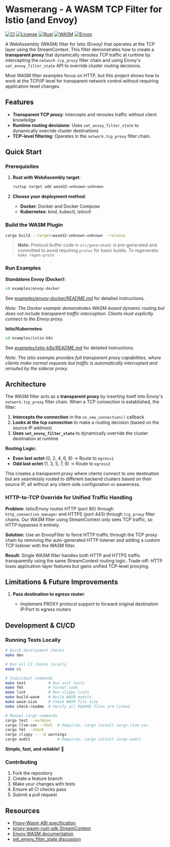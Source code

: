 # Wasmerang - A WASM TCP Filter for Istio (and Envoy)

[![CI](https://github.com/SiiiTschiii/wasmerang/workflows/CI/badge.svg)](https://github.com/SiiiTschiii/wasmerang/actions/workflows/ci.yml)
[![License](https://img.shields.io/badge/license-MIT-blue.svg)](LICENSE)
[![Rust](https://img.shields.io/badge/rust-stable-orange.svg)](https://www.rust-lang.org/)
[![WASM](https://img.shields.io/badge/target-wasm32--unknown--unknown-green.svg)](https://webassembly.org/)
[![Envoy](https://img.shields.io/badge/envoy-proxy--wasm-purple.svg)](https://www.envoyproxy.io/docs/envoy/latest/intro/arch_overview/advanced/wasm)

A WebAssembly (WASM) filter for Istio (Envoy) that operates at the TCP layer using the StreamContext. This filter demonstrates how to create a **transparent proxy** that dynamically reroutes TCP traffic at runtime by intercepting the `network.tcp_proxy` filter chain and using Envoy's `set_envoy_filter_state` API to override cluster routing decisions.

Most WASM filter examples focus on HTTP, but this project shows how to work at the TCP/IP level for transparent network control without requiring application-level changes.

## Features

- **Transparent TCP proxy**: Intercepts and reroutes traffic without client knowledge
- **Runtime routing decisions**: Uses `set_envoy_filter_state` to dynamically override cluster destinations
- **TCP-level filtering**: Operates in the `network.tcp_proxy` filter chain.

## Quick Start

### Prerequisites

1. **Rust with WebAssembly target**:

   ```bash
   rustup target add wasm32-unknown-unknown
   ```

2. **Choose your deployment method**:
   - **Docker**: Docker and Docker Compose
   - **Kubernetes**: kind, kubectl, istioctl

### Build the WASM Plugin

```bash
cargo build --target=wasm32-unknown-unknown --release
```

> **Note:** Protocol buffer code in `src/generated/` is pre-generated and committed to avoid requiring `protoc` for basic builds. To regenerate: `make regen-proto`

### Run Examples

**Standalone Envoy (Docker):**

```bash
cd examples/envoy-docker
```

See [examples/envoy-docker/README.md](examples/envoy-docker/README.md) for detailed instructions.

_Note: The Docker example demonstrates WASM-based dynamic routing but does not include transparent traffic interception. Clients must explicitly connect to the Envoy proxy._

**Istio/Kubernetes:**

```bash
cd examples/istio-k8s
```

See [examples/istio-k8s/README.md](examples/istio-k8s/README.md) for detailed instructions.

_Note: The Istio example provides full transparent proxy capabilities, where clients make normal requests but traffic is automatically intercepted and rerouted by the sidecar proxy._

## Architecture

The WASM filter acts as a **transparent proxy** by inserting itself into Envoy's `network.tcp_proxy` filter chain. When a TCP connection is established, the filter:

1. **Intercepts the connection** in the `on_new_connection()` callback
2. **Looks at the tcp connection** to make a routing decision (based on the source IP address)
3. **Uses `set_envoy_filter_state`** to dynamically override the cluster destination at runtime

**Routing Logic:**

- **Even last octet** (0, 2, 4, 6, 8) → Route to `egress1`
- **Odd last octet** (1, 3, 5, 7, 9) → Route to `egress2`

This creates a transparent proxy where clients connect to one destination but are seamlessly routed to different backend clusters based on their source IP, all without any client-side configuration or awareness.

### HTTP-to-TCP Override for Unified Traffic Handling

**Problem**: Istio/Envoy routes HTTP (port 80) through `http_connection_manager` and HTTPS (port 443) through `tcp_proxy` filter chains. Our WASM filter using StreamContext only sees TCP traffic, so HTTP bypasses it entirely.

**Solution**: Use an EnvoyFilter to force HTTP traffic through the TCP proxy chain by removing the auto-generated HTTP listener and adding a custom TCP listener with the WASM filter.

**Result**: Single WASM filter handles both HTTP and HTTPS traffic transparently using the same StreamContext routing logic. Trade-off: HTTP loses application-layer features but gains unified TCP-level proxying.

## Limitations & Future Improvements

1. **Pass destination to egress router**:

   - Implement PROXY protocol support to forward original destination IP:Port to egress routers

## Development & CI/CD

### Running Tests Locally

```bash
# Quick development checks
make dev

# Run all CI checks locally
make ci

# Individual commands
make test          # Run unit tests
make fmt           # Format code
make lint          # Run clippy lints
make build-wasm    # Build WASM module
make wasm-size     # Check WASM file size
make check-readme  # Verify all README files are linked

# Manual cargo commands
cargo test --verbose
cargo llvm-cov --html  # Requires: cargo install cargo-llvm-cov
cargo fmt --check
cargo clippy -- -D warnings
cargo audit            # Requires: cargo install cargo-audit
```

**Simple, fast, and reliable!** 🚀

### Contributing

1. Fork the repository
2. Create a feature branch
3. Make your changes with tests
4. Ensure all CI checks pass
5. Submit a pull request

## Resources

- [Proxy-Wasm ABI specification](https://github.com/proxy-wasm/spec)
- [proxy-wasm-rust-sdk StreamContext](https://github.com/proxy-wasm/proxy-wasm-rust-sdk/blob/main/src/traits.rs#L259)
- [Envoy WASM documentation](https://www.envoyproxy.io/docs/envoy/latest/intro/arch_overview/advanced/wasm)
- [set_envoy_filter_state discussion](https://github.com/envoyproxy/envoy/issues/28128)
